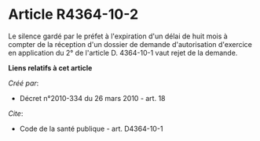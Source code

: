 # Article R4364-10-2

Le silence gardé par le préfet à l'expiration d'un délai de huit mois à compter de la réception d'un dossier de demande
d'autorisation d'exercice en application du 2° de l'article D. 4364-10-1 vaut rejet de la demande.

**Liens relatifs à cet article**

_Créé par_:

  - Décret n°2010-334 du 26 mars 2010 - art. 18

_Cite_:

  - Code de la santé publique - art. D4364-10-1

